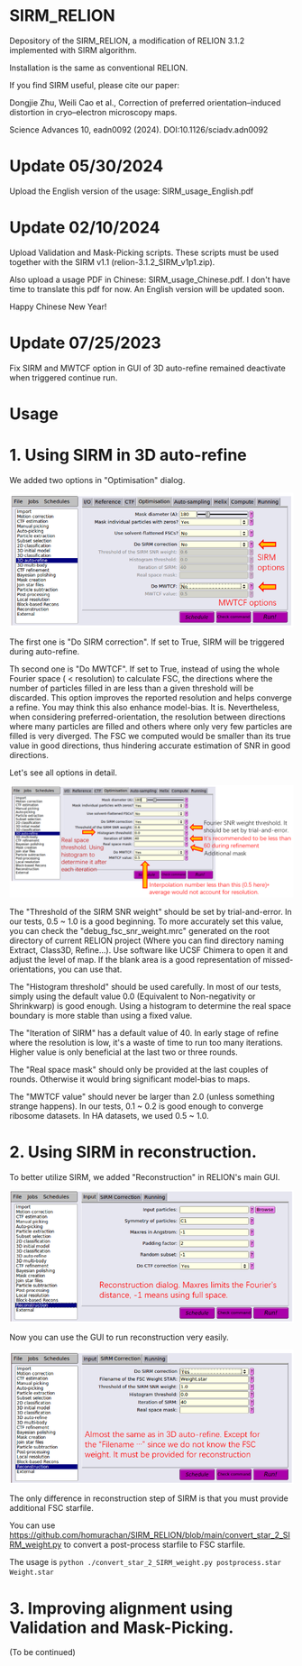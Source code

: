 # SIRM_RELION
Depository of the SIRM_RELION, a modification of RELION 3.1.2 implemented with SIRM algorithm.

Installation is the same as conventional RELION.

If you find SIRM useful, please cite our paper:

Dongjie Zhu, Weili Cao et al., Correction of preferred orientation–induced distortion in cryo–electron microscopy maps.

Science Advances 10, eadn0092 (2024). DOI:10.1126/sciadv.adn0092

# Update 05/30/2024
Upload the English version of the usage: SIRM_usage_English.pdf

# Update 02/10/2024
Upload Validation and Mask-Picking scripts. These scripts must be used together with the SIRM v1.1 (relion-3.1.2_SIRM_v1p1.zip).

Also upload a usage PDF in Chinese: SIRM_usage_Chinese.pdf. I don't have time to translate this pdf for now. An English version will be updated soon.

Happy Chinese New Year!

# Update 07/25/2023
Fix SIRM and MWTCF option in GUI of 3D auto-refine remained deactivate when triggered continue run.

# Usage

# 1. Using SIRM in 3D auto-refine

We added two options in "Optimisation" dialog.

![alt text](https://github.com/homurachan/SIRM_RELION/blob/main/Pictures/Pic1.png?raw=true)

The first one is "Do SIRM correction". If set to True, SIRM will be triggered during auto-refine.

Th second one is "Do MWTCF". If set to True, instead of using the whole Fourier space ( < resolution) to calculate FSC, the directions where the number of particles filled in are less than a given threshold will be discarded. This option improves the reported resolution and helps converge a refine. You may think this also enhance model-bias. It is. Nevertheless, when considering preferred-orientation, the resolution between directions where many particles are filled and others where only very few particles are filled is very diverged. The FSC we computed would be smaller than its true value in good directions, thus hindering accurate estimation of SNR in good directions.

Let's see all options in detail.

![alt text](https://github.com/homurachan/SIRM_RELION/blob/main/Pictures/Pic2.png?raw=true)

The "Threshold of the SIRM SNR weight" should be set by trial-and-error. In our tests, 0.5 ~ 1.0 is a good beginning. To more accurately set this value, you can check the "debug_fsc_snr_weight.mrc" generated on the root directory of current RELION project (Where you can find directory naming Extract, Class3D, Refine...). Use software like UCSF Chimera to open it and adjust the level of map. If the blank area is a good representation of missed-orientations, you can use that.

The "Histogram threshold" should be used carefully. In most of our tests, simply using the default value 0.0 (Equivalent to Non-negativity or Shrinkwarp) is good enough. Using a histogram to determine the real space boundary is more stable than using a fixed value.

The "Iteration of SIRM" has a default value of 40. In early stage of refine where the resolution is low, it's a waste of time to run too many iterations. Higher value is only beneficial at the last two or three rounds.

The "Real space mask" should only be provided at the last couples of rounds. Otherwise it would bring significant model-bias to maps.

The "MWTCF value" should never be larger than 2.0 (unless something strange happens). In our tests, 0.1 ~ 0.2 is good enough to converge ribosome datasets. In HA datasets, we used 0.5 ~ 1.0.

# 2. Using SIRM in reconstruction.

To better utilize SIRM, we added "Reconstruction" in RELION's main GUI.

![alt text](https://github.com/homurachan/SIRM_RELION/blob/main/Pictures/Pic3.png?raw=true)

Now you can use the GUI to run reconstruction very easily.

![alt text](https://github.com/homurachan/SIRM_RELION/blob/main/Pictures/Pic4.png?raw=true)

The only difference in reconstruction step of SIRM is that you must provide additional FSC starfile.

You can use https://github.com/homurachan/SIRM_RELION/blob/main/convert_star_2_SIRM_weight.py to convert a post-process starfile to FSC starfile.

The usage is `python ./convert_star_2_SIRM_weight.py postprocess.star Weight.star`

# 3. Improving alignment using Validation and Mask-Picking.

(To be continued)
